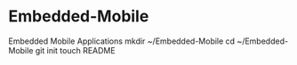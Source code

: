 Embedded-Mobile
===============

Embedded Mobile Applications
mkdir ~/Embedded-Mobile
cd ~/Embedded-Mobile
git init
touch README
